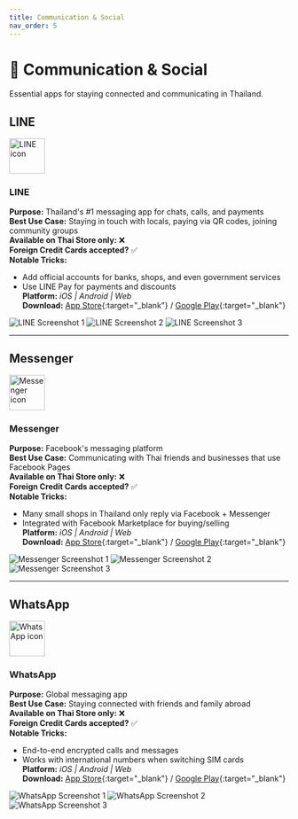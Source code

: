 ```yaml
---
title: Communication & Social
nav_order: 5
---
```


# 💬 Communication & Social

Essential apps for staying connected and communicating in Thailand.

## LINE

<div class="app-header">
<img src="icons/line.jpg" alt="LINE icon" width="64" height="64" class="app-icon"/>
<h3 class="app-title">LINE</h3>
</div>

**Purpose:** Thailand's #1 messaging app for chats, calls, and payments  
**Best Use Case:** Staying in touch with locals, paying via QR codes, joining community groups  
**Available on Thai Store only:** ❌  
**Foreign Credit Cards accepted?** ✅  
**Notable Tricks:**  
- Add official accounts for banks, shops, and even government services  
- Use LINE Pay for payments and discounts  
**Platform:** *iOS | Android | Web*  
**Download:** [App Store](https://apps.apple.com/th/app/line/id443904275){:target="_blank"} / [Google Play](https://play.google.com/store/apps/details?id=jp.naver.line.android){:target="_blank"}

<div class="app-screenshots">
<img src="screenshots/line-1.jpg" alt="LINE Screenshot 1" class="app-screenshot"/>
<img src="screenshots/line-2.jpg" alt="LINE Screenshot 2" class="app-screenshot"/>
<img src="screenshots/line-3.jpg" alt="LINE Screenshot 3" class="app-screenshot"/>
</div>

---

## Messenger

<div class="app-header">
<img src="icons/messenger.jpg" alt="Messenger icon" width="64" height="64" class="app-icon"/>
<h3 class="app-title">Messenger</h3>
</div>

**Purpose:** Facebook's messaging platform  
**Best Use Case:** Communicating with Thai friends and businesses that use Facebook Pages  
**Available on Thai Store only:** ❌  
**Foreign Credit Cards accepted?** ✅  
**Notable Tricks:**  
- Many small shops in Thailand only reply via Facebook + Messenger  
- Integrated with Facebook Marketplace for buying/selling  
**Platform:** *iOS | Android | Web*  
**Download:** [App Store](https://apps.apple.com/th/app/messenger/id454638411){:target="_blank"} / [Google Play](https://play.google.com/store/apps/details?id=com.facebook.orca){:target="_blank"}

<div class="app-screenshots">
<img src="screenshots/messenger-1.jpg" alt="Messenger Screenshot 1" class="app-screenshot"/>
<img src="screenshots/messenger-2.jpg" alt="Messenger Screenshot 2" class="app-screenshot"/>
<img src="screenshots/messenger-3.jpg" alt="Messenger Screenshot 3" class="app-screenshot"/>
</div>

---

## WhatsApp

<div class="app-header">
<img src="icons/whatsapp.jpg" alt="WhatsApp icon" width="64" height="64" class="app-icon"/>
<h3 class="app-title">WhatsApp</h3>
</div>

**Purpose:** Global messaging app  
**Best Use Case:** Staying connected with friends and family abroad  
**Available on Thai Store only:** ❌  
**Foreign Credit Cards accepted?** ✅  
**Notable Tricks:**  
- End-to-end encrypted calls and messages  
- Works with international numbers when switching SIM cards  
**Platform:** *iOS | Android | Web*  
**Download:** [App Store](https://apps.apple.com/th/app/whatsapp-messenger/id310633997){:target="_blank"} / [Google Play](https://play.google.com/store/apps/details?id=com.whatsapp){:target="_blank"}

<div class="app-screenshots">
<img src="screenshots/whatsapp-1.jpg" alt="WhatsApp Screenshot 1" class="app-screenshot"/>
<img src="screenshots/whatsapp-2.jpg" alt="WhatsApp Screenshot 2" class="app-screenshot"/>
<img src="screenshots/whatsapp-3.jpg" alt="WhatsApp Screenshot 3" class="app-screenshot"/>
</div>
